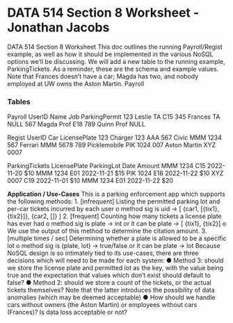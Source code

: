 # DATA 514 Section 8 Worksheet - Jonathan Jacobs

DATA 514 Section 8 Worksheet
This doc outlines the running Payroll/Regist example, as well as how it should be implemented in the various NoSQL options we’ll be discussing. We will add a new table to the running example, ParkingTickets.
As a reminder, these are the schema and example values. Note that Frances doesn’t have a car; Magda has two, and nobody employed at UW owns the Aston Martin.
Payroll

### Tables
Payroll
UserID 	Name	Job 	ParkingPermit
123 	Leslie	TA 		C15
345		Frances	TA 		NULL
567 	Magda  	Prof 	E18
789 	Quinn 	Prof 	NULL


Regist
UserID	Car				LicensePlate
123 	Charger			123 AAA
567 	Civic			MMM 1234
567 	Ferrari			MMM 5678
789		Picklemobile	PIK 1024
007 	Aston Martin	XYZ 0007


ParkingTickets
LicensePlate	ParkingLot	Date		Amount
MMM 1234		C15			2022-11-20	$10
MMM 1234 		E01			2022-11-21	$15
PIK 1024		E18			2022-11-22	$10
XYZ 0007		C19			2022-11-01	$10
MMM 1234		E01			2022-11-22	$20

**Application / Use-Cases** 
This is a parking enforcement app which supports the following methods:
	1. [infrequent] Listing the permitted parking lot and per-car tickets incurred by each user
		o method sig is uid -> [ {car1, [{tix1}, {tix2}]}, {car2, []} ]
	2. [frequent] Counting how many tickets a license plate has ever had
		o method sig is plate -> int or it can be plate -> [ {tix1}, {tix2}]
		o We use the output of this method to determine the citation amount.
	3. [multiple times / sec] Determining whether a plate is allowed to be a specific lot
		o method sig is (plate, lot) -> true/false or it can be plate -> lot
Because NoSQL design is so intimately tied to its use-cases, there are three decisions which will need to be made for each system:
	● Method 3: should we store the license plate and permitted lot as the key, with the value being true and the expectation that values which don’t exist should default to false?
	● Method 2: should we store a count of the tickets, or the actual tickets themselves? Note that the latter introduces the possibility of data anomalies (which may be deemed acceptable)
	● How should we handle cars without owners (the Aston Martin) or employees without cars (Frances)? Is data loss acceptable or not?






	
